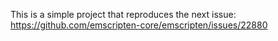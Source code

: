 This is a simple project that reproduces the next issue: https://github.com/emscripten-core/emscripten/issues/22880

